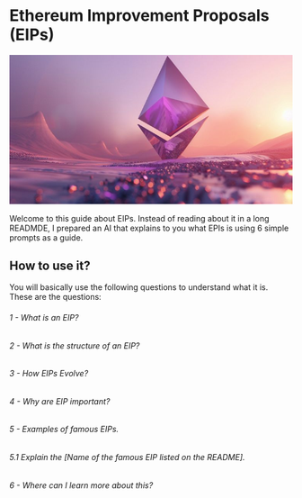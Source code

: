 # Ethereum Improvement Proposals (EIPs)

![Image](assets/et.jpeg)

Welcome to this guide about EIPs. Instead of reading about it in a long READMDE, I prepared an AI that explains to you what EPIs is using 6 simple prompts as a guide.

## How to use it?
You will basically use the following questions to understand what it is. These are the questions:
###### 1 - What is an EIP?
###### 2 - What is the structure of an EIP?
###### 3 - How EIPs Evolve?
###### 4 - Why are EIP important?
###### 5 - Examples of famous EIPs.
###### 5.1 Explain the [Name of the famous EIP listed on the README].
###### 6 - Where can I learn more about this?